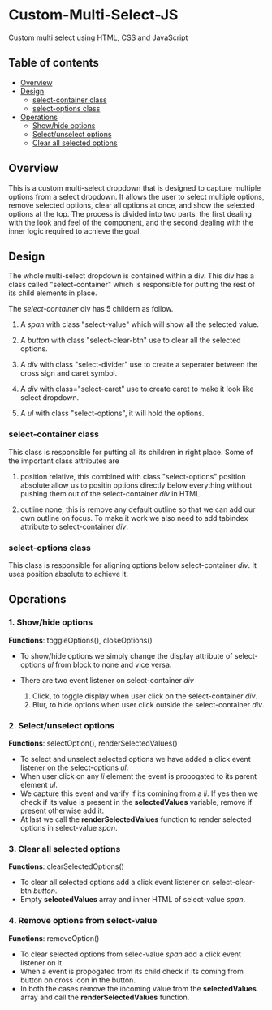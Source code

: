 # Custom-Multi-Select-JS
Custom multi select using HTML, CSS and JavaScript 

## Table of contents

- [Overview](#overview)
- [Design](#design)
    - [select-container class](#select-container-class)
    - [select-options class](#select-options-class)
- [Operations](#operations)
    - [Show/hide options](#1-showhide-options)
    - [Select/unselect options](#2-selectunselect-options)
    - [Clear all selected options](#3-clear-all-selected-options)

## Overview

This is a custom multi-select dropdown that is designed to capture multiple options from a select dropdown. It allows the user to select multiple options, remove selected options, clear all options at once, and show the selected options at the top. The process is divided into two parts: the first dealing with the look and feel of the component, and the second dealing with the inner logic required to achieve the goal.

## Design

The whole multi-select dropdown is contained within a div. This div has a class called "select-container" which is responsible for putting the rest of its child elements in place. 

The _select-container_ div has 5 childern as follow.

1. A _span_ with class "select-value" which will show all the selected value.

2. A _button_ with class "select-clear-btn" use to clear all the selected options.

3. A _div_ with class "select-divider" use to create a seperater between the cross sign and caret symbol.

4. A _div_ with class="select-caret" use to create  caret to make it look like select dropdown.

5. A _ul_ with class "select-options", it will hold the options.


### select-container class

This class is responsible for putting all its children in right place. Some of the important class attributes are

1. position relative, this combined with class "select-options" position absolute allow us to positin options directly below everything without pushing them out of the select-container _div_ in HTML.

2. outline none, this is remove any default outline so that we can add our own outline on focus. To make it work we also need to add tabindex attribute to select-container _div_.

### select-options class

This class is responsible for aligning options below select-container _div_. It uses position absolute to achieve it.

## Operations

### 1. Show/hide options

**Functions**: toggleOptions(), closeOptions()

- To show/hide options we simply change the display attribute of select-options _ul_ from block to none and vice versa.

- There are two event listener on select-container _div_
    1. Click, to toggle display when user click on the select-container _div_.
    2. Blur, to hide options when user click outside the select-container _div_.

### 2. Select/unselect options

**Functions**: selectOption(), renderSelectedValues()

- To select and unselect selected options we have added a click event listener on the select-options _ul_.
- When user click on any _li_ element the event is propogated to its parent element _ul_.
- We capture this event and varify if its comining from a _li_. If yes then we check if its value is present in the **selectedValues** variable, remove if present otherwise add it.
- At last we call the **renderSelectedValues** function to render selected options in select-value _span_.

### 3. Clear all selected options

**Functions**: clearSelectedOptions()

- To clear all selected options add a click event listener on select-clear-btn _button_.
- Empty **selectedValues** array and inner HTML of select-value _span_.


### 4. Remove options from select-value

**Functions**: removeOption()

- To clear selected options from selec-value _span_ add a click event listener on it.
- When a event is propogated from its child check if its coming from button on cross icon in the button.
- In both the cases remove the incoming value from the **selectedValues** array and call the **renderSelectedValues** function.

